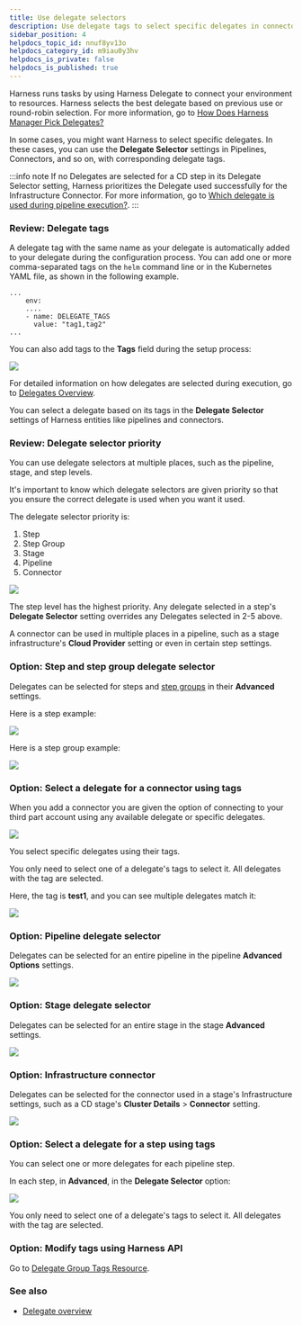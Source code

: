```yaml
---
title: Use delegate selectors
description: Use delegate tags to select specific delegates in connectors, steps, and more.
sidebar_position: 4
helpdocs_topic_id: nnuf8yv13o
helpdocs_category_id: m9iau0y3hv
helpdocs_is_private: false
helpdocs_is_published: true
---
```


Harness runs tasks by using Harness Delegate to connect your environment to resources. Harness selects the best delegate based on previous use or round-robin selection. For more information, go to [How Does Harness Manager Pick Delegates?](/docs/platform/2_Delegates/delegate-concepts/delegate-overview.md#how-does-harness-manager-pick-delegates)

In some cases, you might want Harness to select specific delegates. In these cases, you can use the **Delegate Selector** settings in Pipelines, Connectors, and so on, with corresponding delegate tags.

:::info note
If no Delegates are selected for a CD step in its Delegate Selector setting, Harness prioritizes the Delegate used successfully for the Infrastructure Connector. For more information, go to [Which delegate is used during pipeline execution?](/docs/platform/delegates/delegate-concepts/delegate-overview/#which-delegate-is-used-during-pipeline-execution).
:::

### Review: Delegate tags

A delegate tag with the same name as your delegate is automatically added to your delegate during the configuration process. You can add one or more comma-separated tags on the `helm` command line or in the Kubernetes YAML file, as shown in the following example.

```
...  
    env:
    ....
    - name: DELEGATE_TAGS
      value: "tag1,tag2"
...
```

You can also add tags to the **Tags** field during the setup process:

![](./static/select-delegates-with-selectors-17.png)

For detailed information on how delegates are selected during execution, go to [Delegates Overview](/docs/platform/2_Delegates/delegate-concepts/delegate-overview.md).

You can select a delegate based on its tags in the **Delegate Selector** settings of Harness entities like pipelines and connectors.

### Review: Delegate selector priority

You can use delegate selectors at multiple places, such as the pipeline, stage, and step levels.

It's important to know which delegate selectors are given priority so that you ensure the correct delegate is used when you want it used.

The delegate selector priority is:

1. Step
2. Step Group
3. Stage
4. Pipeline
5. Connector

![](./static/select-delegates-with-selectors-18.png)

The step level has the highest priority. Any delegate selected in a step's **Delegate Selector** setting overrides any Delegates selected in 2-5 above.

A connector can be used in multiple places in a pipeline, such as a stage infrastructure's **Cloud Provider** setting or even in certain step settings.

### Option: Step and step group delegate selector

Delegates can be selected for steps and [step groups](/docs/continuous-delivery/x-platform-cd-features/cd-steps/utilities/step-groups) in their **Advanced** settings.

Here is a step example:

![](./static/select-delegates-with-selectors-19.png)

Here is a step group example:

![](./static/select-delegates-with-selectors-20.png)

### Option: Select a delegate for a connector using tags

When you add a connector you are given the option of connecting to your third part account using any available delegate or specific delegates.

![](./static/select-delegates-with-selectors-21.png)

You select specific delegates using their tags.

You only need to select one of a delegate's tags to select it. All delegates with the tag are selected.

Here, the tag is **test1**, and you can see multiple delegates match it:

![](./static/select-delegates-with-selectors-22.png)

### Option: Pipeline delegate selector

Delegates can be selected for an entire pipeline in the pipeline **Advanced Options** settings.

![](./static/select-delegates-with-selectors-23.png)

### Option: Stage delegate selector

Delegates can be selected for an entire stage in the stage **Advanced** settings.

![](./static/select-delegates-with-selectors-24.png)

### Option: Infrastructure connector

Delegates can be selected for the connector used in a stage's Infrastructure settings, such as a CD stage's **Cluster Details** > **Connector** setting.

![](./static/select-delegates-with-selectors-25.png)

### Option: Select a delegate for a step using tags

You can select one or more delegates for each pipeline step.

In each step, in **Advanced**, in the **Delegate Selector** option:

![](./static/select-delegates-with-selectors-26.png)

You only need to select one of a delegate's tags to select it. All delegates with the tag are selected.

### Option: Modify tags using Harness API

Go to [Delegate Group Tags Resource](https://harness.io/docs/api/tag/Delegate-Group-Tags-Resource/).

### See also

* [Delegate overview](/docs/platform/2_Delegates/delegate-concepts/delegate-overview.md)

